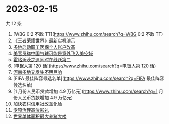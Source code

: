 # 2023-02-15

共 12 条

<!-- BEGIN -->
<!-- 最后更新时间 Wed Feb 15 2023 19:02:43 GMT+0800 (China Standard Time) -->

1. [WBG 0:2 不敌 TT](https://www.zhihu.com/search?q=WBG 0:2 不敌 TT)
1. [《王者荣耀世界》最新实机演示](https://www.zhihu.com/search?q=《王者荣耀世界》最新实机演示)
1. [多地启动职工医保个人账户改革](https://www.zhihu.com/search?q=多地启动职工医保个人账户改革)
1. [美官员称中国气球可能是意外飞入美空域](https://www.zhihu.com/search?q=美官员称中国气球可能是意外飞入美空域)
1. [霍格沃茨之遗同时在线跃第二](https://www.zhihu.com/search?q=霍格沃茨之遗同时在线跃第二)
1. [电锯人第 120 话](https://www.zhihu.com/search?q=电锯人第 120 话)
1. [河南多地又发生不明巨响](https://www.zhihu.com/search?q=河南多地又发生不明巨响)
1. [FIFA 最佳阵容候选名单](https://www.zhihu.com/search?q=FIFA 最佳阵容候选名单)
1. [1 月份人民币贷款增加 4.9 万亿元](https://www.zhihu.com/search?q=1
   月份人民币贷款增加 4.9 万亿元)
1. [加快农村信用社改革化险](https://www.zhihu.com/search?q=加快农村信用社改革化险)
1. [专项治理高价彩礼](https://www.zhihu.com/search?q=专项治理高价彩礼)
1. [世界单体面积最大养猪大楼](https://www.zhihu.com/search?q=世界单体面积最大养猪大楼)

<!-- END -->
